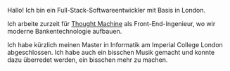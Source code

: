 Hallo! Ich bin ein Full-Stack-Softwareentwickler mit Basis in London.

Ich arbeite zurzeit für [Thought Machine](https://www.thoughtmachine.net/) als Front-End-Ingenieur, wo wir moderne Bankentechnologie aufbauen.

Ich habe kürzlich meinen Master in Informatik am Imperial College London abgeschlossen. Ich habe auch ein bisschen Musik gemacht und konnte dazu überredet werden, ein bisschen mehr zu machen.
